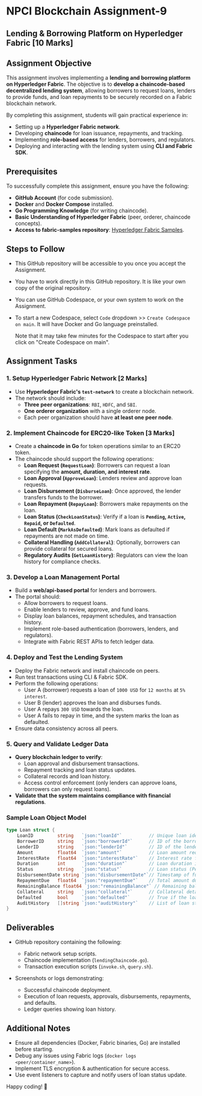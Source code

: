 # NPCI Blockchain Assignment-9 

## Lending & Borrowing Platform on Hyperledger Fabric [10 Marks]

## Assignment Objective

This assignment involves implementing a **lending and borrowing platform on Hyperledger Fabric**. The objective is to **develop a chaincode-based decentralized lending system**, allowing borrowers to request loans, lenders to provide funds, and loan repayments to be securely recorded on a Fabric blockchain network.

By completing this assignment, students will gain practical experience in:

*   Setting up a **Hyperledger Fabric network**.
*   Developing **chaincode** for loan issuance, repayments, and tracking.
*   Implementing **role-based access** for lenders, borrowers, and regulators.
*   Deploying and interacting with the lending system using **CLI and Fabric SDK**.

## Prerequisites

To successfully complete this assignment, ensure you have the following:

*   **GitHub Account** (for code submission).
*   **Docker** and **Docker Compose** installed.
*   **Go Programming Knowledge** (for writing chaincode).
*   **Basic Understanding of Hyperledger Fabric** (peer, orderer, chaincode concepts).
*   **Access to fabric-samples repository**: [Hyperledger Fabric Samples](https://github.com/hyperledger/fabric-samples).

## Steps to Follow

- This GitHub repository will be accessible to you once you accept the Assignment.
- You have to work directly in this GitHub repository. It is like your own copy of the original repository.
- You can use GitHub Codespace, or your own system to work on the Assignment. 
- To start a new Codespace, select `Code` dropdown >> `Create Codespace on main`. It will have Docker and Go language preinstalled.

  Note that it may take few minutes for the Codespace to start after you click on "Create Codespace on main".


## Assignment Tasks

### 1. Setup Hyperledger Fabric Network [2 Marks]

*   Use **Hyperledger Fabric's `test-network`** to create a blockchain network.
*   The network should include:
    *   **Three peer organizations**: `RBI`, `HDFC`, and `SBI`.
    *   **One orderer organization** with a single orderer node.
    *   Each peer organization should have **at least one peer node**.

### 2. Implement Chaincode for ERC20-like Token [3 Marks]

*   Create a **chaincode in Go** for token operations similar to an ERC20 token.
*   The chaincode should support the following operations:
    *   **Loan Request (`RequestLoan`)**: Borrowers can request a loan specifying the **amount, duration, and interest rate**.
    *   **Loan Approval (`ApproveLoan`)**: Lenders review and approve loan requests.
    *   **Loan Disbursement (`DisburseLoan`)**: Once approved, the lender transfers funds to the borrower.
    *   **Loan Repayment (`RepayLoan`)**: Borrowers make repayments on the loan.
    *   **Loan Status (`CheckLoanStatus`)**: Verify if a loan is **`Pending`, `Active`, `Repaid`, or `Defaulted`**.
    *   **Loan Default (`MarkAsDefaulted`)**: Mark loans as defaulted if repayments are not made on time.
    *   **Collateral Handling (`AddCollateral`)**: Optionally, borrowers can provide collateral for secured loans.
    *   **Regulatory Audits (`GetLoanHistory`)**: Regulators can view the loan history for compliance checks.

### 3. Develop a Loan Management Portal

*   Build a **web/api-based portal** for lenders and borrowers.
*   The portal should:
    *   Allow borrowers to request loans.
    *   Enable lenders to review, approve, and fund loans.
    *   Display loan balances, repayment schedules, and transaction history.
    *   Implement role-based authentication (borrowers, lenders, and regulators).
    *   Integrate with Fabric REST APIs to fetch ledger data.

### 4. Deploy and Test the Lending System

*   Deploy the Fabric network and install chaincode on peers.
*   Run test transactions using CLI & Fabric SDK.
*   Perform the following operations:
    *   User A (borrower) requests a loan of `1000 USD` for `12 months` at `5% interest`.
    *   User B (lender) approves the loan and disburses funds.
    *   User A repays `300 USD` towards the loan.
    *   User A fails to repay in time, and the system marks the loan as defaulted.
*   Ensure data consistency across all peers.

### 5. Query and Validate Ledger Data

*   **Query blockchain ledger to verify**:
    *   Loan approval and disbursement transactions.
    *   Repayment tracking and loan status updates.
    *   Collateral records and loan history.
    *   Access control enforcement (only lenders can approve loans, borrowers can only request loans).
*   **Validate that the system maintains compliance with financial regulations**.

### Sample Loan Object Model

```go
type Loan struct {
	LoanID         string   `json:"loanId"`          // Unique loan identifier
	BorrowerID     string   `json:"borrowerId"`      // ID of the borrower
	LenderID       string   `json:"lenderId"`        // ID of the lender (empty if loan is pending)
	Amount         float64  `json:"amount"`          // Loan amount requested
	InterestRate   float64  `json:"interestRate"`    // Interest rate for the loan
	Duration       int      `json:"duration"`        // Loan duration in months
	Status         string   `json:"status"`          // Loan status (Pending, Approved, Active, etc)
	DisbursementDate string `json:"disbursementDate"`// Timestamp of fund disbursement
	RepaymentDue   float64  `json:"repaymentDue"`    // Total amount due for repayment
	RemainingBalance float64 `json:"remainingBalance"` // Remaining balance to be repaid
	Collateral     string   `json:"collateral"`      // Collateral details (if any)
	Defaulted      bool     `json:"defaulted"`       // True if the loan is defaulted
	AuditHistory   []string `json:"auditHistory"`    // List of loan status changes
}
```


## Deliverables

* GitHub repository containing the following:
  * Fabric network setup scripts.
  * Chaincode implementation (`lendingChaincode.go`).
  * Transaction execution scripts (`invoke.sh`, `query.sh`).

* Screenshots or logs demonstrating:
  * Successful chaincode deployment.
  * Execution of loan requests, approvals, disbursements, repayments, and defaults.
  * Ledger queries showing loan history.

## Additional Notes

* Ensure all dependencies (Docker, Fabric binaries, Go) are installed before starting.
* Debug any issues using Fabric logs (`docker logs <peer/container_name>`).
* Implement TLS encryption & authentication for secure access.
* Use event listeners to capture and notify users of loan status update.

Happy coding! 🚀
